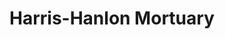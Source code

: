 ---
title: "Harris-Hanlon Mortuary"
url: /mountainair/harris-hanlon-mortuary/
shop: Bestattungen
---